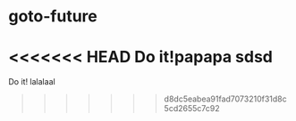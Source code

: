 # goto-future
<<<<<<< HEAD
Do it!papapa sdsd 
=======
Do it! lalalaal
>>>>>>> d8dc5eabea91fad7073210f31d8c5cd2655c7c92
